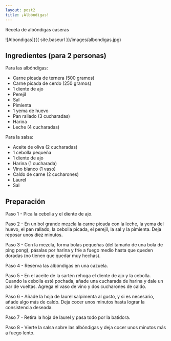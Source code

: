 ```yaml
---
layout: post2
title: ¡Albóndigas!
---
```


Receta de albóndigas caseras

![Albondigas]({{ site.baseurl }}/images/albondigas.jpg)

## Ingredientes (para 2 personas)

Para las albóndigas:
- Carne picada de ternera (500 gramos)
- Carne picada de cerdo (250 gramos)
- 1 diente de ajo
- Perejil
- Sal
- Pimienta
- 1 yema de huevo
- Pan rallado (3 cucharadas)
- Harina
- Leche (4 cucharadas)

Para la salsa:
- Aceite de oliva (2 cucharadas)
- 1 cebolla pequeña
- 1 diente de ajo
- Harina (1 cucharada)
- Vino blanco (1 vaso)
- Caldo de carne (2 cucharones)
- Laurel
- Sal

## Preparación

Paso 1 - 
Pica la cebolla y el diente de ajo.
  
Paso 2 - 
En un bol grande mezcla la carne picada con la leche, la yema del huevo, el pan rallado, la cebolla picada, el perejil, la sal y la pimienta. Deja reposar unos diez minutos.

Paso 3 - 
Con la mezcla, forma bolas pequeñas (del tamaño de una bola de ping pong), pásalas por harina y fríe a fuego medio hasta que queden doradas (no tienen que quedar muy hechas).

Paso 4 - 
Reserva las albóndigas en una cazuela.

Paso 5 - 
En el aceite de la sartén rehoga el diente de ajo y la cebolla. Cuando la cebolla esté pochada, añade una cucharada de harina y dale un par de vueltas. Agrega el vaso de vino y dos cucharones de caldo.

Paso 6 - 
Añade la hoja de laurel salpimenta al gusto, y si es necesario, añade algo más de caldo. Deja cocer unos minutos hasta lograr la consistencia deseada.

Paso 7 - 
Retira la hoja de laurel y pasa todo por la batidora.

Paso 8 - 
Vierte la salsa sobre las albóndigas y deja cocer unos minutos más a fuego lento.
